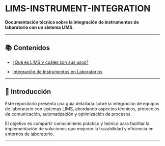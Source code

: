 # LIMS-INSTRUMENT-INTEGRATION

**Documentación técnica sobre la integración de instrumentos de laboratorio con un sistema LIMS.**

---

## 📚 Contenidos

- [¿Qué es LIMS y cuáles son sus usos?](docs/lims.md)

- [Integración de Instrumentos en Laboratorios](docs/instruments-integration.md)

---

## 📝 Introducción

Este repositorio presenta una guía detallada sobre la integración de equipos de laboratorio con sistemas LIMS, abordando aspectos técnicos, protocolos de comunicación, automatización y optimización de procesos.

El objetivo es compartir conocimiento práctico y teórico para facilitar la implementación de soluciones que mejoren la trazabilidad y eficiencia en entornos de laboratorio.

---
